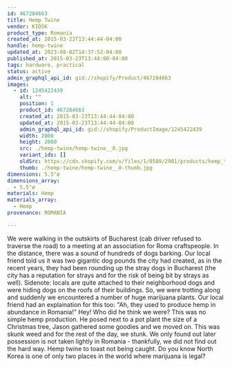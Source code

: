 ```yaml
---
id: 467284663
title: Hemp Twine
vendor: KIOSK
product_type: Romania
created_at: 2015-03-23T13:44:44-04:00
handle: hemp-twine
updated_at: 2023-08-02T14:37:52-04:00
published_at: 2015-03-23T13:44:00-04:00
tags: hardware, practical
status: active
admin_graphql_api_id: gid://shopify/Product/467284663
images:
  - id: 1245422439
    alt: ""
    position: 1
    product_id: 467284663
    created_at: 2015-03-23T13:44:44-04:00
    updated_at: 2015-03-23T13:44:44-04:00
    admin_graphql_api_id: gid://shopify/ProductImage/1245422439
    width: 2000
    height: 2000
    src: ./hemp-twine/hemp-twine__0.jpg
    variant_ids: []
    oldSrc: https://cdn.shopify.com/s/files/1/0589/2901/products/hemp_twine.jpeg?v=1427132684
    thumb: ./hemp-twine/hemp-twine__0-thumb.jpg
dimensions: 5.5"ø
dimensions_array:
  - 5.5"ø
materials: Hemp
materials_array:
  - Hemp
provenance: ROMANIA

---
```


We were walking in the outskirts of Bucharest (cab driver refused to traverse the road) to a meeting at an association for Roma craftspeople. In the distance, there was a sound of hundreds of dogs barking. Our local friend told us it was two gigantic dog pounds the city had created, as in the recent years, they had been rounding up the stray dogs in Bucharest (the city has a reputation for strays and for the risk of being bit by strays as well). Sidenote: locals are quite attached to their neighborhood dogs and were hiding dogs on the roofs of their buildings. So, we were trotting along and suddenly we encountered a number of huge marijuana plants. Our local friend had an explaination for this too: "Ah, they used to produce hemp in abundance in Romania!" Hey! Who did he think we were? This was no simple hemp production. He posed next to a pot plant the size of a Christmas tree, Jason gathered some goodies and we moved on. This was skunk weed and for the rest of the day, we stunk. We only found out later possession is not taken lightly in Romania - thankfully, we did not find out the hard way. Hemp twine to toast not being caught. Do you know North Korea is one of only two places in the world where marijuana is legal?